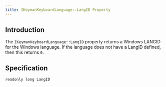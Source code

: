```yaml
---
title: IKeymanKeyboardLanguage::LangID Property
---
```


## Introduction

The `IKeymanKeyboardLanguage::LangID` property returns a Windows LANGID
for the Windows language. If the language does not have a LangID
defined, then this returns `0`.

## Specification

``` clike
readonly long LangID
```
